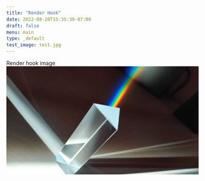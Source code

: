 ```yaml
---
title: "Render Hook"
date: 2022-08-28T15:35:39-07:00
draft: false
menu: main
type: _default
test_image: test.jpg
---
```

Render hook image
![Alt Text](test.jpg "Test Title")

